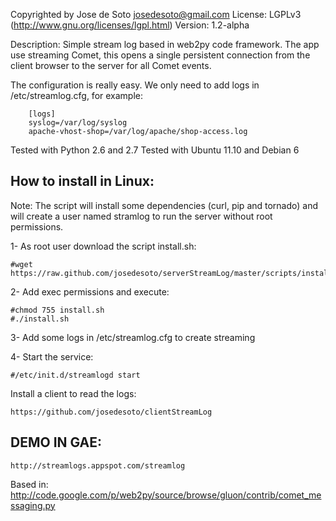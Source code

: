 Copyrighted by Jose de Soto <josedesoto@gmail.com>
License: LGPLv3 (http://www.gnu.org/licenses/lgpl.html)
Version: 1.2-alpha

Description: 
Simple stream log based in web2py code framework. The app use streaming Comet, this opens a single persistent connection from the client browser to the server 
for all Comet events.

The configuration is really easy. We only need to add logs in /etc/streamlog.cfg, for example:

		[logs]
		syslog=/var/log/syslog
		apache-vhost-shop=/var/log/apache/shop-access.log

Tested with Python 2.6 and 2.7
Tested with Ubuntu 11.10 and Debian 6

## How to install in Linux:

Note: The script will install some dependencies (curl, pip and tornado) and will create a user named stramlog
to run the server without root permissions.

1- As root user download the script install.sh:

	#wget https://raw.github.com/josedesoto/serverStreamLog/master/scripts/install.sh
	
2- Add exec permissions and execute:

	#chmod 755 install.sh
	#./install.sh
	
3- Add some logs in /etc/streamlog.cfg to create streaming
	
4- Start the service:

	#/etc/init.d/streamlogd start

Install a client to read the logs:

	https://github.com/josedesoto/clientStreamLog


## DEMO IN GAE:

	http://streamlogs.appspot.com/streamlog


Based in:
http://code.google.com/p/web2py/source/browse/gluon/contrib/comet_messaging.py
